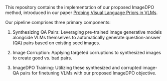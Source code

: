 This repository contains the implementation of our proposed ImageDPO method, introduced in our paper [Probing Visual Language Priors in VLMs](https://arxiv.org/abs/2501.00569). 

Our pipeline comprises three primary components:

1. Synthesizing QA Pairs: Leveraging pre-trained image generative models alongside VLMs themselves to automatically generate question-answer (QA) pairs based on existing seed images.

2. Image Corruption: Applying targeted corruptions to synthesized images to create good vs. bad pairs.

3. ImageDPO Training: Utilizing these synthesized and corrupted image-QA pairs for finetuning VLMs with our proposed ImageDPO objective.



